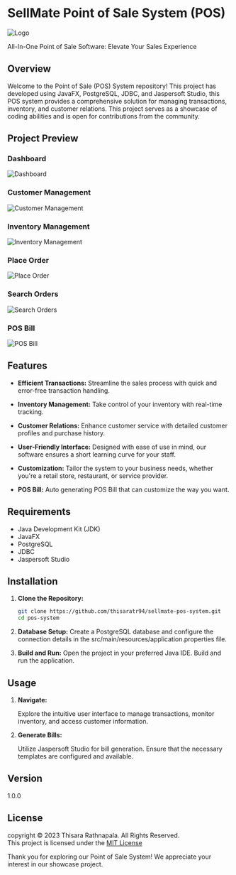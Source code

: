 # SellMate Point of Sale System (POS) 


![Logo](img/SellMate-logo-2.png)


All-In-One Point of Sale Software: Elevate Your Sales Experience

## Overview

Welcome to the Point of Sale (POS) System repository! This project has developed using JavaFX, PostgreSQL, JDBC, and Jaspersoft Studio, this POS system provides a comprehensive solution for managing transactions, inventory, and customer relations. This project serves as a showcase of coding abilities and is open for contributions from the community.

## Project Preview

### Dashboard
![Dashboard](img/dashboard.png)

### Customer Management
![Customer Management](img/manage-customers.png)

### Inventory Management
![Inventory Management](img/manage-items.png)

### Place Order
![Place Order](/img/place-order.png)

### Search Orders
![Search Orders](/img/search-order.png)

### POS Bill
![POS Bill](/img/pos-bill.png)

## Features

- **Efficient Transactions:** Streamline the sales process with quick and error-free transaction handling. 

- **Inventory Management:** Take control of your inventory with real-time tracking.

- **Customer Relations:** Enhance customer service with detailed customer profiles and purchase history.

- **User-Friendly Interface:** Designed with ease of use in mind, our software ensures a short learning curve for your staff.

- **Customization:** Tailor the system to your business needs, whether you're a retail store, restaurant, or service provider.

- **POS Bill:** Auto generating POS Bill that can customize the way you want.


## Requirements

- Java Development Kit (JDK)
- JavaFX
- PostgreSQL
- JDBC
- Jaspersoft Studio

## Installation

1. **Clone the Repository:**
   ```bash
   git clone https://github.com/thisaratr94/sellmate-pos-system.git
   cd pos-system

2. **Database Setup:**
    Create a PostgreSQL database and configure the connection details in the src/main/resources/application.properties file.

3. **Build and Run:**
    Open the project in your preferred Java IDE.
    Build and run the application.


## Usage

1. **Navigate:**

    Explore the intuitive user interface to manage transactions, monitor inventory, and access customer information.

2. **Generate Bills:**

    Utilize Jaspersoft Studio for bill generation. Ensure that the necessary templates are configured and available.


## Version
1.0.0

## License
copyright &copy; 2023 Thisara Rathnapala. All Rights Reserved. <br>
This project is licensed under the [MIT License](License.txt)

Thank you for exploring our Point of Sale System! We appreciate your interest in our showcase project.
